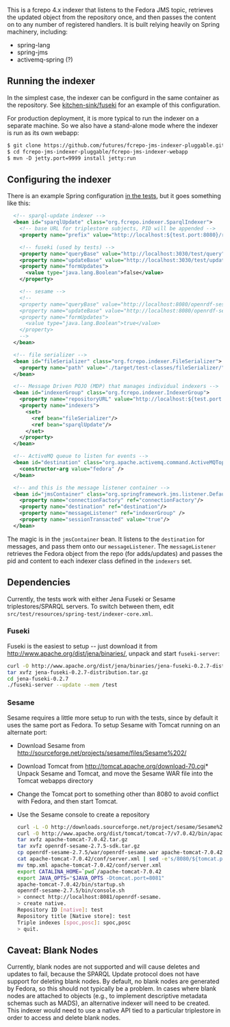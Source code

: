 This is a fcrepo 4.x indexer that listens to the Fedora JMS topic, retrieves the updated object from the repository once, and then passes the content on to any number of registered handlers.  It is built relying heavily on Spring machinery, including:

* spring-lang
* spring-jms
* activemq-spring (?)


## Running the indexer

In the simplest case, the indexer can be configurd in the same container as the repository.   See [kitchen-sink/fuseki](https://github.com/futures/fcrepo-kitchen-sink/tree/fuseki) for an example of this configuration.

For production deployment, it is more typical to run the indexer on a separate machine.  So we also have a stand-alone mode where the indexer is run as its own webapp:

```xml
$ git clone https://github.com/futures/fcrepo-jms-indexer-pluggable.git
$ cd fcrepo-jms-indexer-pluggable/fcrepo-jms-indexer-webapp
$ mvn -D jetty.port=9999 install jetty:run
```

## Configuring the indexer

There is an example Spring configuration [in the tests](https://github.com/futures/fcrepo-jms-indexer-solr/blob/master/src/test/resources/spring-test/solr-indexer.xml), but it goes something like this:

```xml
  <!-- sparql-update indexer -->
  <bean id="sparqlUpdate" class="org.fcrepo.indexer.SparqlIndexer">
    <!-- base URL for triplestore subjects, PID will be appended -->
    <property name="prefix" value="http://localhost:${test.port:8080}/rest/objects/"/>

    <!-- fuseki (used by tests) -->
    <property name="queryBase" value="http://localhost:3030/test/query"/>
    <property name="updateBase" value="http://localhost:3030/test/update"/>
    <property name="formUpdates">
      <value type="java.lang.Boolean">false</value>
    </property>

    <!-- sesame -->
    <!--
    <property name="queryBase" value="http://localhost:8080/openrdf-sesame/repositories/test"/>
    <property name="updateBase" value="http://localhost:8080/openrdf-sesame/repositories/test/statements"/>
    <property name="formUpdates">
      <value type="java.lang.Boolean">true</value>
    </property>
    -->
  </bean>

  <!-- file serializer -->
  <bean id="fileSerializer" class="org.fcrepo.indexer.FileSerializer">
    <property name="path" value="./target/test-classes/fileSerializer/"/>
  </bean>

  <!-- Message Driven POJO (MDP) that manages individual indexers -->
  <bean id="indexerGroup" class="org.fcrepo.indexer.IndexerGroup">
    <property name="repositoryURL" value="http://localhost:${test.port:8080}/rest/objects/" />
    <property name="indexers">
      <set>
        <ref bean="fileSerializer"/>
        <ref bean="sparqlUpdate"/>
      </set>
    </property>
  </bean>

  <!-- ActiveMQ queue to listen for events -->
  <bean id="destination" class="org.apache.activemq.command.ActiveMQTopic">
    <constructor-arg value="fedora" />
  </bean>

  <!-- and this is the message listener container -->
  <bean id="jmsContainer" class="org.springframework.jms.listener.DefaultMessageListenerContainer">
    <property name="connectionFactory" ref="connectionFactory"/>
    <property name="destination" ref="destination"/>
    <property name="messageListener" ref="indexerGroup" />
    <property name="sessionTransacted" value="true"/>
  </bean>
```

The magic is in the ```jmsContainer``` bean. It listens to the ```destination``` for messages, and pass them onto our ```messageListener```.  The ```messageListener``` retrieves the Fedora object from the repo (for adds/updates) and passes the pid and content to each indexer class defined in the ```indexers``` set.

## Dependencies

Currently, the tests work with either Jena Fuseki or Sesame triplestores/SPARQL servers.  To switch between them, edit ```src/test/resources/spring-test/indexer-core.xml```.

### Fuseki
Fuseki is the easiest to setup -- just download it from http://www.apache.org/dist/jena/binaries/, unpack and start ```fuseki-server```:

``` sh
curl -O http://www.apache.org/dist/jena/binaries/jena-fuseki-0.2.7-distribution.tar.gz
tar xvfz jena-fuseki-0.2.7-distribution.tar.gz
cd jena-fuseki-0.2.7
./fuseki-server --update --mem /test
```

### Sesame

Sesame requires a little more setup to run with the tests, since by default it uses the same port as Fedora.  To setup Sesame with Tomcat running on an alternate port:

* Download Sesame from http://sourceforge.net/projects/sesame/files/Sesame%202/ 
* Download Tomcat from http://tomcat.apache.org/download-70.cgi* Unpack Sesame and Tomcat, and move the Sesame WAR file into the Tomcat webapps directory
* Change the Tomcat port to something other than 8080 to avoid conflict with Fedora, and then start Tomcat.
* Use the Sesame console to create a repository

    ``` sh
    curl -L -O http://downloads.sourceforge.net/project/sesame/Sesame%202/2.7.5/openrdf-sesame-2.7.5-sdk.tar.gz
    curl -O http://www.apache.org/dist/tomcat/tomcat-7/v7.0.42/bin/apache-tomcat-7.0.42.tar.gz
    tar xvfz apache-tomcat-7.0.42.tar.gz
    tar xvfz openrdf-sesame-2.7.5-sdk.tar.gz
    cp openrdf-sesame-2.7.5/war/openrdf-sesame.war apache-tomcat-7.0.42/webapps/
    cat apache-tomcat-7.0.42/conf/server.xml | sed -e's/8080/${tomcat.port}/' > tmp.xml
    mv tmp.xml apache-tomcat-7.0.42/conf/server.xml
    export CATALINA_HOME=`pwd`/apache-tomcat-7.0.42
    export JAVA_OPTS="$JAVA_OPTS -Dtomcat.port=8081"
    apache-tomcat-7.0.42/bin/startup.sh
    openrdf-sesame-2.7.5/bin/console.sh
    > connect http://localhost:8081/openrdf-sesame.
    > create native.
    Repository ID [native]: test
    Repository title [Native store]: test
    Triple indexes [spoc,posc]: spoc,posc
    > quit.
    ```

## Caveat: Blank Nodes

Currently, blank nodes are not supported and will cause deletes and updates to fail, because the SPARQL Update protocol does not have support for deleting blank nodes.  By default, no blank nodes are generated by Fedora, so this should not typically be a problem.  In cases where blank nodes are attached to objects (e.g., to implement descriptive metadata schemas such as MADS), an alternative indexer will need to be created.  This indexer would need to use a native API tied to a particular triplestore in order to access and delete blank nodes.
